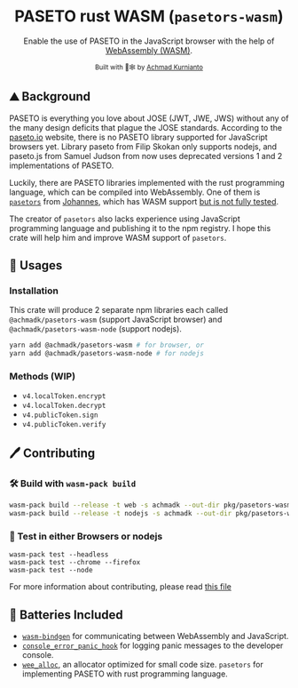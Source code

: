 <div align="center">

  <h1>PASETO rust WASM (<code>pasetors-wasm</code>)</h1>
Enable the use of PASETO in the JavaScript browser with the help of <a href="https://github.com/rustwasm/wasm-pack">WebAssembly (WASM)</a>.</strong>

  <!-- <p>
    <a href="https://travis-ci.org/rustwasm/wasm-pack-template"><img src="https://img.shields.io/travis/rustwasm/wasm-pack-template.svg?style=flat-square" alt="Build Status" /></a>
  </p>
 -->
  <!-- <h3>
    <a href="https://rustwasm.github.io/docs/wasm-pack/tutorials/npm-browser-packages/index.html">Tutorial</a>
    <span> | </span>
    <a href="https://discordapp.com/channels/442252698964721669/443151097398296587">Chat</a>
  </h3> -->

  <sub>Built with 🦀🕸 by <a href="https://github.com/achmadk">Achmad Kurnianto</a></sub>
</div>

## :mountain: Background

PASETO is everything you love about JOSE (JWT, JWE, JWS) without any of the many design deficits that plague the JOSE standards. 
According to the [paseto.io](https://paseto.io) website, there is no PASETO library supported for JavaScript browsers yet. Library paseto from Filip Skokan only supports nodejs, and paseto.js from Samuel Judson from now uses deprecated versions 1 and 2 implementations of PASETO.

Luckily, there are PASETO libraries implemented with the rust programming language, which can be compiled into WebAssembly. One of them is [`pasetors`](https://github.com/brycx/pasetors) from [Johannes](https://github.com/brycx), which has WASM support [but is not fully tested](https://github.com/brycx/pasetors/issues/75#issuecomment-1281376534). 

The creator of `pasetors` also lacks experience using JavaScript programming language and publishing it to the npm registry. I hope this crate will help him and improve WASM support of `pasetors`.

## 🚴 Usages

### Installation

This crate will produce 2 separate npm libraries each called `@achmadk/pasetors-wasm` (support JavaScript browser) and `@achmadk/pasetors-wasm-node` (support nodejs).

```sh
yarn add @achmadk/pasetors-wasm # for browser, or
yarn add @achmadk/pasetors-wasm-node # for nodejs
```

### Methods (WIP)

- `v4.localToken.encrypt`
- `v4.localToken.decrypt`
- `v4.publicToken.sign`
- `v4.publicToken.verify`

## :pen: Contributing

### 🛠️ Build with `wasm-pack build`

```sh
wasm-pack build --release -t web -s achmadk --out-dir pkg/pasetors-wasm --out-name pasetors-wasm # for browser
wasm-pack build --release -t nodejs -s achmadk --out-dir pkg/pasetors-wasm-node --out-name pasetors-wasm-node # for nodejs
```

### 🔬 Test in either Browsers or nodejs

```
wasm-pack test --headless
wasm-pack test --chrome --firefox
wasm-pack test --node
```

<!-- ### 🎁 Publish to NPM

```
wasm-pack publish
``` -->

For more information about contributing, please read [this file](CONTRIBUTING.md)

## 🔋 Batteries Included

* [`wasm-bindgen`](https://github.com/rustwasm/wasm-bindgen) for communicating between WebAssembly and JavaScript.
* [`console_error_panic_hook`](https://github.com/rustwasm/console_error_panic_hook) for logging panic messages to the developer console.
* [`wee_alloc`](https://github.com/rustwasm/wee_alloc), an allocator optimized for small code size.
`pasetors` for implementing PASETO with rust programming language.